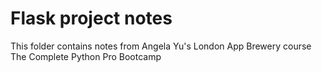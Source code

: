 # Flask project notes

This folder contains notes from Angela Yu's London App Brewery course The Complete Python Pro Bootcamp
